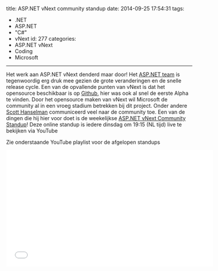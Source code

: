title: ASP.NET vNext community standup
date: 2014-09-25 17:54:31
tags:
  - .NET
  - ASP.NET
  - "C#"
  - vNext
id: 277
categories:
  - ASP.NET vNext
  - Coding
  - Microsoft
---
Het werk aan ASP.NET vNext denderd maar door! Het [ASP.NET team](https://twitter.com/aspnet) is tegenwoordig erg druk mee gezien de grote veranderingen en de snelle release cycle. Een van de opvallende punten van vNext is dat het opensource beschikbaar is op [Github](https://github.com/Aspnet/Home), hier was ook al snel de eerste Alpha te vinden. Door het opensource maken van vNext wil Microsoft de community al in een vroeg stadium betrekken bij dit project. Onder andere [Scott Hanselman](http://www.hanselman.com/) communiceerd veel naar de community toe. Een van de dingen die hij hier voor doet is de weekelijkse [ASP.NET vNext Community Standup](https://www.youtube.com/playlist?list=PL0M0zPgJ3HSftTAAHttA3JQU4vOjXFquF)! Deze online standup is iedere dinsdag om 19:15 (NL tijd) live te bekijken via YouTube 

Zie onderstaande YouTube playlist voor de afgelopen standups
<!-- more -->
<iframe width="560" height="315" src="//www.youtube-nocookie.com/embed/videoseries?list=PL0M0zPgJ3HSftTAAHttA3JQU4vOjXFquF" frameborder="0" allowfullscreen></iframe>